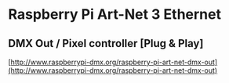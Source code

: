 # Raspberry Pi Art-Net 3 Ethernet #
## DMX Out / Pixel controller [Plug & Play] ##

[http://www.raspberrypi-dmx.org/raspberry-pi-art-net-dmx-out](http://www.raspberrypi-dmx.org/raspberry-pi-art-net-dmx-out)